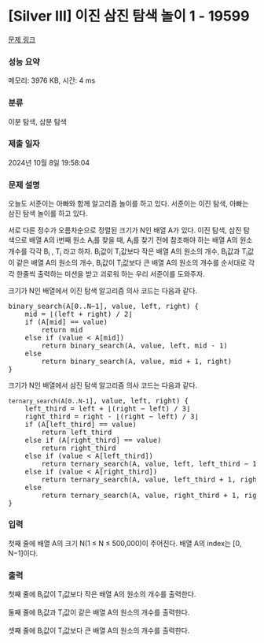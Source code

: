 # [Silver III] 이진 삼진 탐색 놀이 1 - 19599 

[문제 링크](https://www.acmicpc.net/problem/19599) 

### 성능 요약

메모리: 3976 KB, 시간: 4 ms

### 분류

이분 탐색, 삼분 탐색

### 제출 일자

2024년 10월 8일 19:58:04

### 문제 설명

<p>오늘도 서준이는 아빠와 함께 알고리즘 놀이를 하고 있다. 서준이는 이진 탐색, 아빠는 삼진 탐색 놀이를 하고 있다.</p>

<p>서로 다른 정수가 오름차순으로 정렬된 크기가 N인 배열 A가 있다. 이진 탐색, 삼진 탐색으로 배열 A의 i번째 원소 A<sub>i</sub>를 찾을 때, A<sub>i</sub>를 찾기 전에 참조해야 하는 배열 A의 원소 개수를 각각 B<sub>i</sub> , T<sub>i</sub> 라고 하자. B<sub>i</sub>값이 T<sub>i</sub>값보다 작은 배열 A의 원소의 개수, B<sub>i</sub>값과 T<sub>i</sub>값이 같은 배열 A의 원소의 개수, B<sub>i</sub>값이 T<sub>i</sub>값보다 큰 배열 A의 원소의 개수를 순서대로 각각 한줄씩 출력하는 미션을 받고 괴로워 하는 우리 서준이를 도와주자.</p>

<p>크기가 N인 배열에서 이진 탐색 알고리즘 의사 코드는 다음과 같다.</p>

<pre>binary_search(A[0..N−1], value, left, right) {
    mid = ⌊(left + right) / 2⌋
    if (A[mid] == value)
        return mid
    else if (value < A[mid])
        return binary_search(A, value, left, mid - 1)
    else
        return binary_search(A, value, mid + 1, right)
}</pre>

<p>크기가 N인 배열에서 삼진 탐색 알고리즘 의사 코드는 다음과 같다.</p>

<pre><code>ternary_search(A[0..N-1</code>], value, left, right) {
    left_third = left + ⌊(right − left) / 3⌋
    right_third = right - ⌊(right − left) / 3⌋
    if (A[left_third] == value) 
        return left_third
    else if (A[right_third] == value)
        return right_third
    else if (value < A[left_third])
        return ternary_search(A, value, left, left_third − 1)
    else if (value < A[right_third])
        return ternary_search(A, value, left_third + 1, right_third − 1)
    else
        return ternary_search(A, value, right_third + 1, right)
}</pre>

### 입력 

 <p>첫째 줄에 배열 A의 크기 N(1 ≤ N ≤ 500,000)이 주어진다. 배열 A의 index는 [0, N−1]이다.</p>

### 출력 

 <p>첫째 줄에 B<sub>i</sub>값이 T<sub>i</sub>값보다 작은 배열 A의 원소의 개수를 출력한다.</p>

<p>둘째 줄에 B<sub>i</sub>값과 T<sub>i</sub>값이 같은 배열 A의 원소의 개수를 출력한다.</p>

<p>셋째 줄에 B<sub>i</sub>값이 T<sub>i</sub>값보다 큰 배열 A의 원소의 개수를 출력한다.</p>

